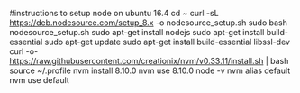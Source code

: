 #instructions to setup node on ubuntu 16.4
cd ~
curl -sL https://deb.nodesource.com/setup_8.x -o nodesource_setup.sh
sudo bash nodesource_setup.sh
sudo apt-get install nodejs
sudo apt-get install build-essential
sudo apt-get update
sudo apt-get install build-essential libssl-dev
curl -o- https://raw.githubusercontent.com/creationix/nvm/v0.33.11/install.sh | bash
source ~/.profile
nvm install 8.10.0
nvm use 8.10.0
node -v
nvm alias default
nvm use default


